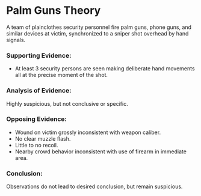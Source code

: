 # Palm Guns Theory
A team of plainclothes security personnel fire palm guns, phone guns, and similar devices at victim, synchronized to a sniper shot overhead by hand signals.

### Supporting Evidence:
- At least 3 security persons are seen making deliberate hand movements all at the precise moment of the shot.

### Analysis of Evidence:
Highly suspicious, but not conclusive or specific.

### Opposing Evidence:
- Wound on victim grossly inconsistent with weapon caliber.
- No clear muzzle flash.
- Little to no recoil.
- Nearby crowd behavior inconsistent with use of firearm in immediate area.

### Conclusion:
Observations do not lead to desired conclusion, but remain suspicious.